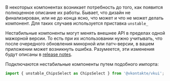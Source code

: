 В некоторых компонентах возникает потребность до того, как появится полноценное описание их работы. Бывает, что
дизайн не финализирован, или не до конца ясно, что может и что не может делать компонент. Для таких случаев используется приставка `unstable_`

Нестабильные компоненты могут менять внешнее API в пределах одной мажорной версии. То есть при их использовании нужно
учитывать, что после очередного обновления минорной или патч-версии, в вашем приложении может возникнуть ошибка.
Разумеется, эти изменения будут описаны в [release notes](https://github.com/VKCOM/VKUI/releases).

Подключаются нестабильные компоненты путем подобного импорта:

```jsx static
import { unstable_ChipsSelect as ChipsSelect } from '@vkontakte/vkui';
```
